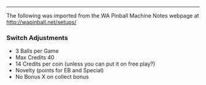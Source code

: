 ***
The following was imported from the WA Pinball Machine Notes webpage at http://wapinball.net/setups/
### Switch Adjustments
-   3 Balls per Game
-   Max Credits 40
-   14 Credits per coin (unless you can put it on free play?)
-   Novelty (points for EB and Special)
-   No Bonus X on collect bonus